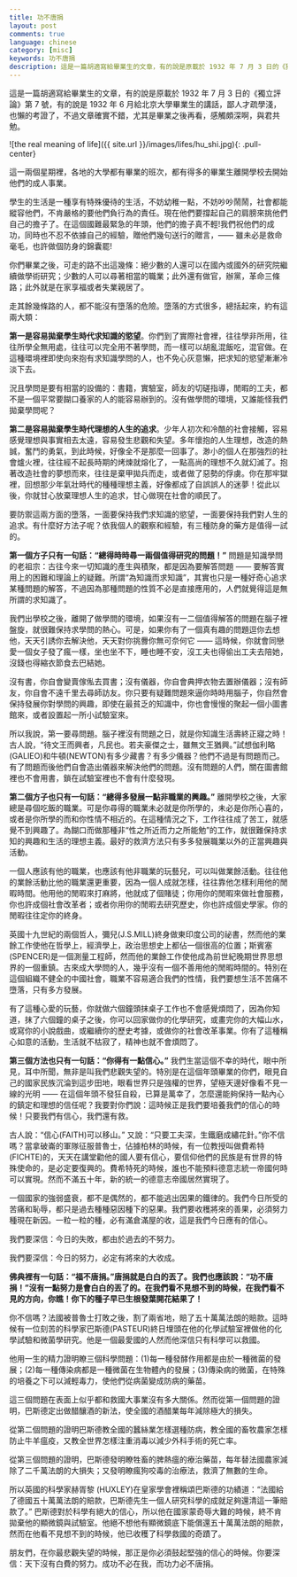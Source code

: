 ```yaml
---
title: 功不唐捐
layout: post
comments: true
language: chinese
category: [misc]
keywords: 功不唐捐
description: 這是一篇胡適寫給畢業生的文章，有的說是原載於 1932 年 7 月 3 日的《獨立評論》第 7 號，有的說是 1932 年 6 月給北京大學畢業生的講話，鄙人才疏學淺，也懶的考證了，不過文章確實不錯，尤其是畢業之後再看，感觸頗深啊，與君共勉。
---
```


這是一篇胡適寫給畢業生的文章，有的說是原載於 1932 年 7 月 3 日的《獨立評論》第 7 號，有的說是 1932 年 6 月給北京大學畢業生的講話，鄙人才疏學淺，也懶的考證了，不過文章確實不錯，尤其是畢業之後再看，感觸頗深啊，與君共勉。

<!-- more -->

![the real meaning of life]({{ site.url }}/images/lifes/hu_shi.jpg){: .pull-center}

這一兩個星期裡，各地的大學都有畢業的班次，都有得多的畢業生離開學校去開始他們的成人事業。

學生的生活是一種享有特殊優待的生活，不妨幼稚一點，不妨吵吵鬧鬧，社會都能縱容他們，不肯嚴格的要他們負行為的責任。現在他們要撐起自己的肩膀來挑他們自己的擔子了。在這個國難最緊急的年頭，他們的擔子真不輕!我們祝他們的成功，同時也不忍不依據自己的經驗，贈他們幾句送行的贈言，—— 雖未必是救命毫毛，也許做個防身的錦囊罷!

你們畢業之後，可走的路不出這幾條：絕少數的人還可以在國內或國外的研究院繼續做學術研究；少數的人可以尋著相當的職業；此外還有做官，辦黨，革命三條路；此外就是在家享福或者失業親居了。

走其餘幾條路的人，都不能沒有墮落的危險。墮落的方式很多，總括起來，約有這兩大類：

__第一是容易拋棄學生時代求知識的慾望__。你們到了實際社會裡，往往學非所用，往往所學全無用處，往往可以完全用不著學問，而一樣可以胡亂混飯吃，混官做。在這種環境裡即使向來抱有求知識學問的人，也不免心灰意懶，把求知的慾望漸漸冷淡下去。

況且學問是要有相當的設備的：書籍，實驗室，師友的切磋指導，閒暇的工夫，都不是一個平常要餬口養家的人的能容易辦到的。沒有做學問的環境，又誰能怪我們拋棄學問呢？

__第二是容易拋棄學生時代理想的人生的追求__。少年人初次和冷酷的社會接觸，容易感覺理想與事實相去太遠，容易發生悲觀和失望。多年懷抱的人生理想，改造的熱誠，奮鬥的勇氣，到此時候，好像全不是那麼一回事了。渺小的個人在那強烈的社會爐火裡，往往經不起長時期的烤煉就熔化了，一點高尚的理想不久就幻滅了。抱著改造社會的夢想而來，往往是棄甲拋兵而走，或者做了惡勢的俘虜。你在那牢獄裡，回想那少年氣壯時代的種種理想主義，好像都成了自誤誤人的迷夢！從此以後，你就甘心放棄理想人生的追求，甘心做現在社會的順民了。

要防禦這兩方面的墮落，一面要保持我們求知識的慾望，一面要保持我們對人生的追求。有什麼好方法子呢？依我個人的觀察和經驗，有三種防身的藥方是值得一試的。

__第一個方子只有一句話：“總得時時尋一兩個值得研究的問題！”__ 問題是知識學問的老祖宗：古往今來一切知識的產生與積聚，都是因為要解答問題 —— 要解答實用上的困難和理論上的疑難。所謂“為知識而求知識”，其實也只是一種好奇心追求某種問題的解答，不過因為那種問題的性質不必是直接應用的，人們就覺得這是無所謂的求知識了。

我們出學校之後，離開了做學問的環境，如果沒有一二個值得解答的問題在腦子裡盤旋，就很難保持求學問的熱心。可是，如果你有了一個真有趣的問題逗你去想他，天天引誘你去解決他，天天對你挑釁你無可奈何它 —— 這時候，你就會同戀愛一個女子發了瘋一樣，坐也坐不下，睡也睡不安，沒工夫也得偷出工夫去陪她，沒錢也得縮衣節食去巴結她。

沒有書，你自會變賣傢俬去買書；沒有儀器，你自會典押衣物去置辦儀器；沒有師友，你自會不遠千里去尋師訪友。你只要有疑難問題來逼你時時用腦子，你自然會保持發展你對學問的興趣，即使在最貧乏的知識中，你也會慢慢的聚起一個小圖書館來，或者設置起一所小試驗室來。

所以我說，第一要尋問題。腦子裡沒有問題之日，就是你知識生活壽終正寢之時！古人說，“待文王而興者，凡民也。若夫豪傑之士，雖無文王猶興。”試想伽利略 (GALIEO)和牛頓(NEWTON)有多少藏書？有多少儀器？他們不過是有問題而己。有了問題而後他們自會造出儀器來解決他們的問題。沒有問題的人們，關在圖書館裡也不會用書，鎖在試驗室裡也不會有什麼發現。

__第二個方子也只有一句話：“總得多發展一點非職業的興趣。”__ 離開學校之後，大家總是尋個吃飯的職業。可是你尋得的職業未必就是你所學的，未必是你所心喜的，或者是你所學的而和你性情不相近的。在這種情況之下，工作往往成了苦工，就感覺不到興趣了。為餬口而做那種非“性之所近而力之所能勉”的工作，就很難保持求知的興趣和生活的理想主義。最好的救濟方法只有多多發展職業以外的正當興趣與活動。

一個人應該有他的職業，也應該有他非職業的玩藝兒，可以叫做業餘活動。往往他的業餘活動比他的職業還更重要，因為一個人成就怎樣，往往靠他怎樣利用他的閒暇時間。他用他的閒暇來打麻將，他就成了個賭徒；你用你的閒暇來做社會服務，你也許成個社會改革者；或者你用你的閒暇去研究歷史，你也許成個史學家。你的閒暇往往定你的終身。

英國十九世紀的兩個哲人，彌兒(J.S.MILL)終身做東印度公司的祕書，然而他的業餘工作使他在哲學上，經濟學上，政治思想史上都佔一個很高的位置；斯賓塞(SPENCER)是一個測量工程師，然而他的業餘工作使他成為前世紀晚期世界思想界的一個重鎮。古來成大學問的人，幾乎沒有一個不善用他的閒暇時間的。特別在這個組織不健全的中國社會，職業不容易適合我們的性情，我們要想生活不苦痛不墮落，只有多方發展。

有了這種心愛的玩藝，你就做六個鐘頭抹桌子工作也不會感覺煩悶了，因為你知道，抹了六個鐘的桌子之後，你可以回家做你的化學研究，或畫完你的大幅山水，或寫你的小說戲曲，或繼續你的歷史考據，或做你的社會改革事業。你有了這種稱心如意的活動，生活就不枯寂了，精神也就不會煩悶了。

__第三個方法也只有一句話：“你得有一點信心。”__ 我們生當這個不幸的時代，眼中所見，耳中所聞，無非是叫我們悲觀失望的。特別是在這個年頭畢業的你們，眼見自己的國家民族沉淪到這步田地，眼看世界只是強權的世界，望極天邊好像看不見一線的光明 —— 在這個年頭不發狂自殺，已算是萬幸了，怎麼還能夠保持一點內心的鎮定和理想的信任呢？我要對你們說：這時候正是我們要培養我們的信心的時候！只要我們有信心，我們還有救。

古人說：“信心(FAITH)可以移山。” 又說：“只要工夫深，生鐵磨成繡花針。”你不信嗎？當拿破崙的軍隊征服普魯士，佔據柏林的時候，有一位教授叫做費希特(FICHTE)的，天天在講堂勸他的國人要有信心，要信仰他們的民族是有世界的特殊使命的，是必定要復興的。費希特死的時候，誰也不能預料德意志統一帝國何時可以實現。然而不滿五十年，新的統一的德意志帝國居然實現了。

一個國家的強弱盛衰，都不是偶然的，都不能逃出因果的鐵律的。我們今日所受的苦痛和恥辱，都只是過去種種惡因種下的惡果。我們要收穫將來的善果，必須努力種現在新因。一粒一粒的種，必有滿倉滿屋的收，這是我們今日應有的信心。

我們要深信：今日的失敗，都由於過去的不努力。

我們要深信：今日的努力，必定有將來的大收成。

__佛典裡有一句話：“福不唐捐。”唐捐就是白白的丟了。我們也應該說：“功不唐捐！”沒有一點努力是會白白的丟了的。在我們看不見想不到的時候，在我們看不見的方向，你瞧！你下的種子早已生根發葉開花結果了！__

你不信嗎？法國被普魯士打敗之後，割了兩省地，賠了五十萬萬法朗的賠款。這時候有一位刻苦的科學家巴斯德(PASTEUR)終日埋頭在他的化學試驗室裡做他的化學試驗和微菌學研究。他是一個最愛國的人然而他深信只有科學可以救國。

他用一生的精力證明瞭三個科學問題：(1)每一種發酵作用都是由於一種微菌的發展；(2)每一種傳染病都是一種微菌在生物體內的發展；(3)傳染病的微菌，在特殊的培養之下可以減輕毒力，使他們從病菌變成防病的藥苗。

這三個問題在表面上似乎都和救國大事業沒有多大關係。然而從第一個問題的證明，巴斯德定出做醋釀酒的新法，使全國的酒醋業每年減除極大的損失。

從第二個問題的證明巴斯德教全國的蠶絲業怎樣選種防病，教全國的畜牧農家怎樣防止牛羊瘟疫，又教全世界怎樣注重消毒以減少外科手術的死亡率。

從第三個問題的證明，巴斯德發明瞭牲畜的脾熱瘟的療治藥苗，每年替法國農家減除了二千萬法朗的大損失；又發明瞭瘋狗咬毒的治療法，救濟了無數的生命。

所以英國的科學家赫胥黎 (HUXLEY)在皇家學會裡稱頌巴斯德的功績道：“法國給了德國五十萬萬法朗的賠款，巴斯德先生一個人研究科學的成就足夠還清這一筆賠款了。” 巴斯德對於科學有絕大的信心，所以他在國家蒙奇辱大難的時候，終不肯拋棄他的顯微鏡與試驗室。他絕不想他有顯微鏡底下能償還五十萬萬法朗的賠款，然而在他看不見想不到的時候，他已收穫了科學救國的奇蹟了。

朋友們，在你最悲觀失望的時候，那正是你必須鼓起堅強的信心的時候。你要深信：天下沒有白費的努力。成功不必在我，而功力必不唐捐。



